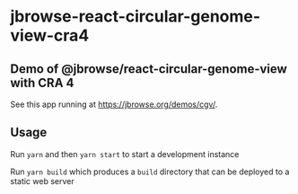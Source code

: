 # jbrowse-react-circular-genome-view-cra4

## Demo of @jbrowse/react-circular-genome-view with CRA 4

See this app running at https://jbrowse.org/demos/cgv/.

## Usage

Run `yarn` and then `yarn start` to start a development instance

Run `yarn build` which produces a `build` directory that can be deployed to a
static web server
